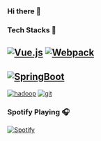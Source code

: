 ### Hi there 👋


### Tech Stacks 🐾
[![Vue.js](https://img.shields.io/badge/Vue.js-077?style=for-the-badge&logo=vue.js)]()
[![Webpack](https://img.shields.io/badge/Webpack-9ab?style=for-the-badge&logo=webpack)]()
---
[![SpringBoot](https://img.shields.io/badge/springBoot-62a?style=for-the-badge&logo=SpringBoot)]()
---
[![hadoop](https://img.shields.io/badge/hadoop-431?style=for-the-badge&logo=Apache-Hadoop)]()
[![git](https://img.shields.io/badge/git-996?style=for-the-badge&logo=git)]()

### Spotify Playing 🎧

[![Spotify](https://novatorem-yionr.vercel.app/api/spotify)](https://open.spotify.com/user/yionr)
